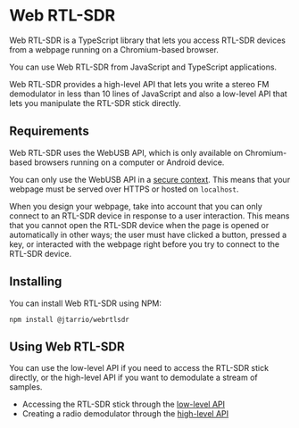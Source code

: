 # Web RTL-SDR

Web RTL-SDR is a TypeScript library that lets you access RTL-SDR devices from a webpage running on a Chromium-based browser.

You can use Web RTL-SDR from JavaScript and TypeScript applications.

Web RTL-SDR provides a high-level API that lets you write a stereo FM demodulator in less than 10 lines of JavaScript and also a low-level API that lets you manipulate the RTL-SDR stick directly.

## Requirements

Web RTL-SDR uses the WebUSB API, which is only available on Chromium-based browsers running on a computer or Android device.

You can only use the WebUSB API in a [secure context](https://developer.mozilla.org/en-US/docs/Web/Security/Secure_Contexts). This means that your webpage must be served over HTTPS or hosted on `localhost`.

When you design your webpage, take into account that you can only connect to an RTL-SDR device in response to a user interaction. This means that you cannot open the RTL-SDR device when the page is opened or automatically in other ways; the user must have clicked a button, pressed a key, or interacted with the webpage right before you try to connect to the RTL-SDR device.

## Installing

You can install Web RTL-SDR using NPM:

```shell
npm install @jtarrio/webrtlsdr
```

## Using Web RTL-SDR

You can use the low-level API if you need to access the RTL-SDR stick directly, or the high-level API if you want to demodulate a stream of samples.

- Accessing the RTL-SDR stick through the [low-level API](lowlevel.md)
- Creating a radio demodulator through the [high-level API](highlevel.md)

